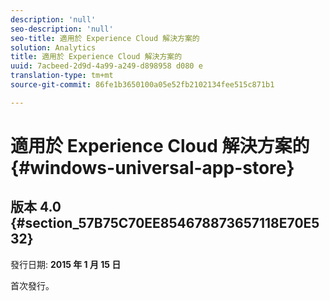 ```yaml
---
description: 'null'
seo-description: 'null'
seo-title: 適用於 Experience Cloud 解決方案的
solution: Analytics
title: 適用於 Experience Cloud 解決方案的
uuid: 7acbeed-2d9d-4a99-a249-d898958 d080 e
translation-type: tm+mt
source-git-commit: 86fe1b3650100a05e52fb2102134fee515c871b1

---
```



# 適用於 Experience Cloud 解決方案的{#windows-universal-app-store}

## 版本 4.0 {#section_57B75C70EE854678873657118E70E532}

發行日期: **2015 年 1 月 15 日**

首次發行。
